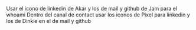 Usar el icono de linkedin de Akar y los de mail y github de Jam para el whoami
Dentro del canal de contact usar los iconos de Pixel para linkedin y los de Dinkie en el de mail y github
